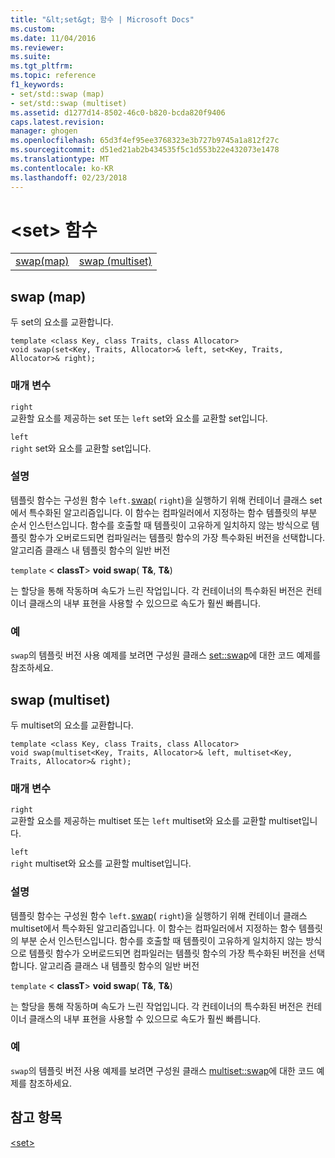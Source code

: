 ```yaml
---
title: "&lt;set&gt; 함수 | Microsoft Docs"
ms.custom: 
ms.date: 11/04/2016
ms.reviewer: 
ms.suite: 
ms.tgt_pltfrm: 
ms.topic: reference
f1_keywords:
- set/std::swap (map)
- set/std::swap (multiset)
ms.assetid: d1277d14-8502-46c0-b820-bcda820f9406
caps.latest.revision: 
manager: ghogen
ms.openlocfilehash: 65d3f4ef95ee3768323e3b727b9745a1a812f27c
ms.sourcegitcommit: d51ed21ab2b434535f5c1d553b22e432073e1478
ms.translationtype: MT
ms.contentlocale: ko-KR
ms.lasthandoff: 02/23/2018
---
```

# <a name="ltsetgt-functions"></a>&lt;set&gt; 함수
|||  
|-|-|  
|[swap(map)](#swap)|[swap (multiset)](#swap_multiset)|  
  
##  <a name="swap"></a>  swap  (map)
 두 set의 요소를 교환합니다.  
  
```
template <class Key, class Traits, class Allocator>  
void swap(set<Key, Traits, Allocator>& left, set<Key, Traits, Allocator>& right);
```  
  
### <a name="parameters"></a>매개 변수  
 `right`  
 교환할 요소를 제공하는 set 또는 `left` set와 요소를 교환할 set입니다.  
  
 `left`  
 `right` set와 요소를 교환할 set입니다.  
  
### <a name="remarks"></a>설명  
 템플릿 함수는 구성원 함수 `left.`[swap](../standard-library/set-class.md#swap)( `right`)을 실행하기 위해 컨테이너 클래스 set에서 특수화된 알고리즘입니다. 이 함수는 컴파일러에서 지정하는 함수 템플릿의 부분 순서 인스턴스입니다. 함수를 호출할 때 템플릿이 고유하게 일치하지 않는 방식으로 템플릿 함수가 오버로드되면 컴파일러는 템플릿 함수의 가장 특수화된 버전을 선택합니다. 알고리즘 클래스 내 템플릿 함수의 일반 버전  
  
 `template` \< **classT**> **void swap**( **T&**, **T&**)  
  
 는 할당을 통해 작동하며 속도가 느린 작업입니다. 각 컨테이너의 특수화된 버전은 컨테이너 클래스의 내부 표현을 사용할 수 있으므로 속도가 훨씬 빠릅니다.  
  
### <a name="example"></a>예  
  `swap`의 템플릿 버전 사용 예제를 보려면 구성원 클래스 [set::swap](../standard-library/set-class.md#swap)에 대한 코드 예제를 참조하세요.  
  
##  <a name="swap_multiset"></a>  swap  (multiset)
 두 multiset의 요소를 교환합니다.  
  
```
template <class Key, class Traits, class Allocator>  
void swap(multiset<Key, Traits, Allocator>& left, multiset<Key, Traits, Allocator>& right);
```  
  
### <a name="parameters"></a>매개 변수  
 `right`  
 교환할 요소를 제공하는 multiset 또는 `left` multiset와 요소를 교환할 multiset입니다.  
  
 `left`  
 `right` multiset와 요소를 교환할 multiset입니다.  
  
### <a name="remarks"></a>설명  
 템플릿 함수는 구성원 함수 `left.`[swap](../standard-library/multiset-class.md#swap)( `right`)을 실행하기 위해 컨테이너 클래스 multiset에서 특수화된 알고리즘입니다. 이 함수는 컴파일러에서 지정하는 함수 템플릿의 부분 순서 인스턴스입니다. 함수를 호출할 때 템플릿이 고유하게 일치하지 않는 방식으로 템플릿 함수가 오버로드되면 컴파일러는 템플릿 함수의 가장 특수화된 버전을 선택합니다. 알고리즘 클래스 내 템플릿 함수의 일반 버전  
  
 `template` \< **classT**> **void swap**( **T&**, **T&**)  
  
 는 할당을 통해 작동하며 속도가 느린 작업입니다. 각 컨테이너의 특수화된 버전은 컨테이너 클래스의 내부 표현을 사용할 수 있으므로 속도가 훨씬 빠릅니다.  
  
### <a name="example"></a>예  
  `swap`의 템플릿 버전 사용 예제를 보려면 구성원 클래스 [multiset::swap](../standard-library/multiset-class.md#swap)에 대한 코드 예제를 참조하세요.  
  
## <a name="see-also"></a>참고 항목  
 [\<set>](../standard-library/set.md)



